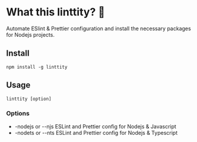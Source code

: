 # What this linttity? 🤔
Automate ESlint & Prettier configuration and install the necessary packages for Nodejs projects.

## Install
```
npm install -g linttity
```
## Usage
```
linttity [option]
```
### Options
 - -nodejs or --njs  ESLint and Prettier config for Nodejs & Javascript
 - -nodets or --nts  ESLint and Prettier config for Nodejs & Typescript